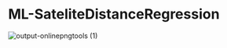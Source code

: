 # ML-SateliteDistanceRegression
![output-onlinepngtools (1)](https://github.com/MichealJaniszewski/ML-SateliteDistanceRegression/assets/111750761/c1e76dd1-8dce-497a-a0aa-5a21e68eaf04)

